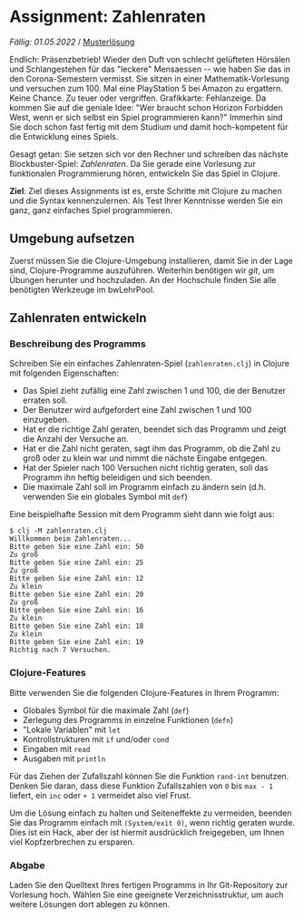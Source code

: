 # Assignment: Zahlenraten

*Fällig: 01.05.2022* / [Musterlösung](solution/)

Endlich: Präsenzbetrieb! Wieder den Duft von schlecht gelüfteten Hörsälen und Schlangestehen für das "leckere" Mensaessen -- wie haben Sie das in den Corona-Semestern vermisst. Sie sitzen in einer Mathematik-Vorlesung und versuchen zum 100. Mal eine PlayStation 5 bei Amazon zu ergattern. Keine Chance. Zu teuer oder vergriffen. Grafikkarte: Fehlanzeige. Da kommen Sie auf die geniale Idee: "Wer braucht schon Horizon Forbidden West, wenn er sich selbst ein Spiel programmieren kann?" Immerhin sind Sie doch schon fast fertig mit dem Studium und damit hoch-kompetent für die Entwicklung eines Spiels.

Gesagt getan: Sie setzen sich vor den Rechner und schreiben das nächste Blockbuster-Spiel: _Zahlenraten_. Da Sie gerade eine Vorlesung zur funktionalen Programmierung hören, entwickeln Sie das Spiel in Clojure.

**Ziel**: Ziel dieses Assignments ist es, erste Schritte mit Clojure zu machen und die Syntax kennenzulernen. Als Test Ihrer Kenntnisse werden Sie ein ganz, ganz einfaches Spiel programmieren.


## Umgebung aufsetzen

Zuerst müssen Sie die Clojure-Umgebung installieren, damit Sie in der Lage sind, Clojure-Programme auszuführen. Weiterhin benötigen wir _git_, um Übungen herunter und hochzuladen. An der Hochschule finden Sie alle benötigten Werkzeuge im bwLehrPool.


## Zahlenraten entwickeln

### Beschreibung des Programms

Schreiben Sie ein einfaches Zahlenraten-Spiel (`zahlenraten.clj`) in Clojure mit folgenden Eigenschaften:

  * Das Spiel zieht zufällig eine Zahl zwischen 1 und 100, die der Benutzer erraten soll.
  * Der Benutzer wird aufgefordert eine Zahl zwischen 1 und 100 einzugeben.
  * Hat er die richtige Zahl geraten, beendet sich das Programm und zeigt die Anzahl der Versuche an.
  * Hat er die Zahl nicht geraten, sagt ihm das Programm, ob die Zahl zu groß oder zu klein war und nimmt die nächste Eingabe entgegen.
  * Hat der Spieler nach 100 Versuchen nicht richtig geraten, soll das Programm ihn heftig beleidigen und sich beenden.
  * Die maximale Zahl soll im Programm einfach zu ändern sein (d.h. verwenden Sie ein globales Symbol mit `def`)

Eine beispielhafte Session mit dem Programm sieht dann wie folgt aus:

```console
$ clj -M zahlenraten.clj
Willkommen beim Zahlenraten...
Bitte geben Sie eine Zahl ein: 50
Zu groß
Bitte geben Sie eine Zahl ein: 25
Zu groß
Bitte geben Sie eine Zahl ein: 12
Zu klein
Bitte geben Sie eine Zahl ein: 20
Zu groß
Bitte geben Sie eine Zahl ein: 16
Zu klein
Bitte geben Sie eine Zahl ein: 18
Zu klein
Bitte geben Sie eine Zahl ein: 19
Richtig nach 7 Versuchen.
```

### Clojure-Features

Bitte verwenden Sie die folgenden Clojure-Features in Ihrem Programm:

  * Globales Symbol für die maximale Zahl (`def`)
  * Zerlegung des Programms in einzelne Funktionen (`defn`)
  * "Lokale Variablen" mit `let`
  * Kontrollstrukturen mit `if` und/oder `cond`
  * Eingaben mit `read`
  * Ausgaben mit `println`

Für das Ziehen der Zufallszahl können Sie die Funktion `rand-int` benutzen. Denken Sie daran, dass diese Funktion Zufallszahlen von `0` bis `max - 1` liefert, ein `inc` oder `+ 1` vermeidet also viel Frust.

Um die Lösung einfach zu halten und Seiteneffekte zu vermeiden, beenden Sie das Programm einfach mit `(System/exit 0)`, wenn richtig geraten wurde. Dies ist ein Hack, aber der ist hiermit ausdrücklich freigegeben, um Ihnen viel Kopfzerbrechen zu ersparen.


### Abgabe


Laden Sie den Quelltext Ihres fertigen Programms in Ihr Git-Repository zur Vorlesung hoch. Wählen Sie eine geeignete Verzeichnisstruktur, um auch weitere Lösungen dort ablegen zu können.